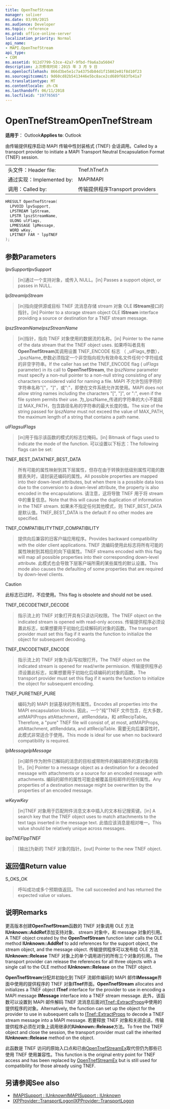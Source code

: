 ```yaml
---
title: OpenTnefStream
manager: soliver
ms.date: 03/09/2015
ms.audience: Developer
ms.topic: reference
ms.prod: office-online-server
localization_priority: Normal
api_name:
- MAPI.OpenTnefStream
api_type:
- COM
ms.assetid: 912d7799-53ce-42a7-9fbd-f9a6a3a56047
description: 上次修改时间：2015 年 3 月 9 日
ms.openlocfilehash: 866d3be5e1c7a4375db84d1f15802e01f8d10f23
ms.sourcegitcommit: 9d60cd82b5413446e5bc8ace2cd689f683fb41a7
ms.translationtype: MT
ms.contentlocale: zh-CN
ms.lasthandoff: 06/11/2018
ms.locfileid: "19776565"
---
```

# <a name="opentnefstream"></a><span data-ttu-id="1d6dc-103">OpenTnefStream</span><span class="sxs-lookup"><span data-stu-id="1d6dc-103">OpenTnefStream</span></span>

<span data-ttu-id="1d6dc-104">**适用于**： Outlook</span><span class="sxs-lookup"><span data-stu-id="1d6dc-104">**Applies to**: Outlook</span></span> 
  
<span data-ttu-id="1d6dc-105">由传输提供程序启动 MAPI 传输中性封装格式 (TNEF) 会话调用。</span><span class="sxs-lookup"><span data-stu-id="1d6dc-105">Called by a transport provider to initiate a MAPI Transport Neutral Encapsulation Format (TNEF) session.</span></span> 
  
|||
|:-----|:-----|
|<span data-ttu-id="1d6dc-106">头文件：</span><span class="sxs-lookup"><span data-stu-id="1d6dc-106">Header file:</span></span>  <br/> |<span data-ttu-id="1d6dc-107">Tnef.h</span><span class="sxs-lookup"><span data-stu-id="1d6dc-107">Tnef.h</span></span>  <br/> |
|<span data-ttu-id="1d6dc-108">通过实现：</span><span class="sxs-lookup"><span data-stu-id="1d6dc-108">Implemented by:</span></span>  <br/> |<span data-ttu-id="1d6dc-109">MAPI</span><span class="sxs-lookup"><span data-stu-id="1d6dc-109">MAPI</span></span>  <br/> |
|<span data-ttu-id="1d6dc-110">调用：</span><span class="sxs-lookup"><span data-stu-id="1d6dc-110">Called by:</span></span>  <br/> |<span data-ttu-id="1d6dc-111">传输提供程序</span><span class="sxs-lookup"><span data-stu-id="1d6dc-111">Transport providers</span></span>  <br/> |
   
```cpp
HRESULT OpenTnefStream(
  LPVOID lpvSupport,
  LPSTREAM lpStream,
  LPSTR lpszStreamName, 
  ULONG ulFlags,
  LPMESSAGE lpMessage,
  WORD wKey,
  LPITNEF FAR * lppTNEF
);
```

## <a name="parameters"></a><span data-ttu-id="1d6dc-112">参数</span><span class="sxs-lookup"><span data-stu-id="1d6dc-112">Parameters</span></span>

<span data-ttu-id="1d6dc-113">_lpvSupport_</span><span class="sxs-lookup"><span data-stu-id="1d6dc-113">_lpvSupport_</span></span>
  
> <span data-ttu-id="1d6dc-114">[in]通过一个支持对象，或传入 NULL。</span><span class="sxs-lookup"><span data-stu-id="1d6dc-114">[in] Passes a support object, or passes in NULL.</span></span> 
    
<span data-ttu-id="1d6dc-115">_lpStream_</span><span class="sxs-lookup"><span data-stu-id="1d6dc-115">_lpStream_</span></span>
  
> <span data-ttu-id="1d6dc-116">[in]指向提供源或目标 TNEF 流消息存储 stream 对象 OLE **IStream**接口的指针。</span><span class="sxs-lookup"><span data-stu-id="1d6dc-116">[in] Pointer to a storage stream object OLE **IStream** interface providing a source or destination for a TNEF stream message.</span></span> 
    
<span data-ttu-id="1d6dc-117">_lpszStreamName_</span><span class="sxs-lookup"><span data-stu-id="1d6dc-117">_lpszStreamName_</span></span>
  
> <span data-ttu-id="1d6dc-118">[in]指针，指向 TNEF 对象使用的数据流的名称。</span><span class="sxs-lookup"><span data-stu-id="1d6dc-118">[in] Pointer to the name of the data stream that the TNEF object uses.</span></span> <span data-ttu-id="1d6dc-119">如果呼叫者具有**OpenTnefStream**其调用设置 TNEF_ENCODE 标志 （ _ulFlags_参数）， _lpszName_参数必须指定一个非空指向视为有效命名文件任何个字符组成的非空字符串。</span><span class="sxs-lookup"><span data-stu-id="1d6dc-119">If the caller has set the TNEF_ENCODE flag ( _ulFlags_ parameter) in its call to **OpenTnefStream**, the  _lpszName_ parameter must specify a non-null pointer to a non-null string consisting of any characters considered valid for naming a file.</span></span> <span data-ttu-id="1d6dc-120">MAPI 不允许包括字符的字符串名称"["，"]"，或":"，即使在文件系统允许其使用。</span><span class="sxs-lookup"><span data-stu-id="1d6dc-120">MAPI does not allow string names including the characters "[", "]", or ":", even if the file system permits their use.</span></span> <span data-ttu-id="1d6dc-121">为_lpszName_传递的字符串的大小不能超过 MAX_PATH，包含路径名称的字符串的最大长度的值。</span><span class="sxs-lookup"><span data-stu-id="1d6dc-121">The size of the string passed for  _lpszName_ must not exceed the value of MAX_PATH, the maximum length of a string that contains a path name.</span></span> 
    
<span data-ttu-id="1d6dc-122">_ulFlags_</span><span class="sxs-lookup"><span data-stu-id="1d6dc-122">_ulFlags_</span></span>
  
> <span data-ttu-id="1d6dc-123">[in]用于指示该函数的模式的标志位掩码。</span><span class="sxs-lookup"><span data-stu-id="1d6dc-123">[in] Bitmask of flags used to indicate the mode of the function.</span></span> <span data-ttu-id="1d6dc-124">可以设置以下标志：</span><span class="sxs-lookup"><span data-stu-id="1d6dc-124">The following flags can be set:</span></span>
    
<span data-ttu-id="1d6dc-125">TNEF_BEST_DATA</span><span class="sxs-lookup"><span data-stu-id="1d6dc-125">TNEF_BEST_DATA</span></span> 
  
> <span data-ttu-id="1d6dc-126">所有可能的属性映射到其下层属性，但存在由于转换到低级别属性可能的数据丢失时，请封装还编码的属性。</span><span class="sxs-lookup"><span data-stu-id="1d6dc-126">All possible properties are mapped into their down-level attributes, but when there is a possible data loss due to the conversion to a down-level attribute, the property is also encoded in the encapsulations.</span></span> <span data-ttu-id="1d6dc-127">请注意，这将导致 TNEF 用于将 stream 中的重复信息。</span><span class="sxs-lookup"><span data-stu-id="1d6dc-127">Note that this will cause the duplication of information in the TNEF stream.</span></span> <span data-ttu-id="1d6dc-128">如果未不指定任何其他模式，则 TNEF_BEST_DATA 是默认值。</span><span class="sxs-lookup"><span data-stu-id="1d6dc-128">TNEF_BEST_DATA is the default if no other modes are specified.</span></span> 
    
<span data-ttu-id="1d6dc-129">TNEF_COMPATIBILITY</span><span class="sxs-lookup"><span data-stu-id="1d6dc-129">TNEF_COMPATIBILITY</span></span> 
  
> <span data-ttu-id="1d6dc-130">提供向后兼容的旧客户端应用程序。</span><span class="sxs-lookup"><span data-stu-id="1d6dc-130">Provides backward compatibility with the older client applications.</span></span> <span data-ttu-id="1d6dc-131">TNEF 流编码使用此标志将所有可能的属性映射到其相应的向下级属性。</span><span class="sxs-lookup"><span data-stu-id="1d6dc-131">TNEF streams encoded with this flag will map all possible properties into their corresponding down-level attribute.</span></span> <span data-ttu-id="1d6dc-132">此模式也会导致下层客户端所需的某些属性的默认设置。</span><span class="sxs-lookup"><span data-stu-id="1d6dc-132">This mode also causes the defaulting of some properties that are required by down-level clients.</span></span> 
    
  > [!CAUTION]
  > <span data-ttu-id="1d6dc-133">此标志已过时，不应使用。</span><span class="sxs-lookup"><span data-stu-id="1d6dc-133">This flag is obsolete and should not be used.</span></span> 
  
<span data-ttu-id="1d6dc-134">TNEF_DECODE</span><span class="sxs-lookup"><span data-stu-id="1d6dc-134">TNEF_DECODE</span></span> 
  
> <span data-ttu-id="1d6dc-135">指示流上的 TNEF 对象打开具有只读访问权限。</span><span class="sxs-lookup"><span data-stu-id="1d6dc-135">The TNEF object on the indicated stream is opened with read-only access.</span></span> <span data-ttu-id="1d6dc-136">传输提供程序必须设置此标志，如果想要用于初始化后续解码的对象的函数。</span><span class="sxs-lookup"><span data-stu-id="1d6dc-136">The transport provider must set this flag if it wants the function to initialize the object for subsequent decoding.</span></span>
    
<span data-ttu-id="1d6dc-137">TNEF_ENCODE</span><span class="sxs-lookup"><span data-stu-id="1d6dc-137">TNEF_ENCODE</span></span> 
  
> <span data-ttu-id="1d6dc-138">指示流上的 TNEF 对象为读/写权限打开。</span><span class="sxs-lookup"><span data-stu-id="1d6dc-138">The TNEF object on the indicated stream is opened for read/write permission.</span></span> <span data-ttu-id="1d6dc-139">传输提供程序必须设置此标志，如果想要用于初始化后续编码的对象的函数。</span><span class="sxs-lookup"><span data-stu-id="1d6dc-139">The transport provider must set this flag if it wants the function to initialize the object for subsequent encoding.</span></span>
    
<span data-ttu-id="1d6dc-140">TNEF_PURE</span><span class="sxs-lookup"><span data-stu-id="1d6dc-140">TNEF_PURE</span></span> 
  
> <span data-ttu-id="1d6dc-141">编码为的 MAPI 封装基块的所有属性。</span><span class="sxs-lookup"><span data-stu-id="1d6dc-141">Encodes all properties into the MAPI encapsulation blocks.</span></span> <span data-ttu-id="1d6dc-142">因此，一个"纯"TNEF 文件包含，在大多数，attMAPIProps attAttachment，attRenddata，和 attRecipTable。</span><span class="sxs-lookup"><span data-stu-id="1d6dc-142">Therefore, a "pure" TNEF file will consist of, at most, attMAPIProps, attAttachment, attRenddata, and attRecipTable.</span></span> <span data-ttu-id="1d6dc-143">需要无向后兼容性时，此模式非常适合于使用。</span><span class="sxs-lookup"><span data-stu-id="1d6dc-143">This mode is ideal for use when no backward compatibility is required.</span></span>
    
<span data-ttu-id="1d6dc-144">_lpMessage_</span><span class="sxs-lookup"><span data-stu-id="1d6dc-144">_lpMessage_</span></span>
  
> <span data-ttu-id="1d6dc-145">[in]邮件作为附件已解码的消息的目标或带附件的编码邮件的源对象的指针。</span><span class="sxs-lookup"><span data-stu-id="1d6dc-145">[in] Pointer to a message object as a destination for a decoded message with attachments or a source for an encoded message with attachments.</span></span> <span data-ttu-id="1d6dc-146">编码的邮件的属性可能会被覆盖目标邮件的任何属性。</span><span class="sxs-lookup"><span data-stu-id="1d6dc-146">Any properties of a destination message might be overwritten by the properties of an encoded message.</span></span>
    
<span data-ttu-id="1d6dc-147">_wKey_</span><span class="sxs-lookup"><span data-stu-id="1d6dc-147">_wKey_</span></span>
  
> <span data-ttu-id="1d6dc-148">[in]TNEF 对象用于匹配附件消息文本中插入的文本标记搜索键。</span><span class="sxs-lookup"><span data-stu-id="1d6dc-148">[in] A search key that the TNEF object uses to match attachments to the text tags inserted in the message text.</span></span> <span data-ttu-id="1d6dc-149">此值应该消息是相对唯一。</span><span class="sxs-lookup"><span data-stu-id="1d6dc-149">This value should be relatively unique across messages.</span></span>
    
<span data-ttu-id="1d6dc-150">_lppTNEF_</span><span class="sxs-lookup"><span data-stu-id="1d6dc-150">_lppTNEF_</span></span>
  
> <span data-ttu-id="1d6dc-151">[输出]为新的 TNEF 对象的指针。</span><span class="sxs-lookup"><span data-stu-id="1d6dc-151">[out] Pointer to the new TNEF object.</span></span>
    
## <a name="return-value"></a><span data-ttu-id="1d6dc-152">返回值</span><span class="sxs-lookup"><span data-stu-id="1d6dc-152">Return value</span></span>

<span data-ttu-id="1d6dc-153">S_OK</span><span class="sxs-lookup"><span data-stu-id="1d6dc-153">S_OK</span></span> 
  
> <span data-ttu-id="1d6dc-154">呼叫成功或多个预期值返回。</span><span class="sxs-lookup"><span data-stu-id="1d6dc-154">The call succeeded and has returned the expected value or values.</span></span>
    
## <a name="remarks"></a><span data-ttu-id="1d6dc-155">说明</span><span class="sxs-lookup"><span data-stu-id="1d6dc-155">Remarks</span></span>

<span data-ttu-id="1d6dc-156">更高版本创建**OpenTnefStream**函数的 TNEF 对象调用 OLE 方法**IUnknown::AddRef**添加支持对象、 stream 对象中，和 message 对象的引用。</span><span class="sxs-lookup"><span data-stu-id="1d6dc-156">A TNEF object created by the **OpenTnefStream** function later calls the OLE method **IUnknown::AddRef** to add references for the support object, the stream object, and the message object.</span></span> <span data-ttu-id="1d6dc-157">传输提供程序可以发布给 OLE 方法**IUnknown::Release** TNEF 对象上的单个调用进行的所有三个对象的引用。</span><span class="sxs-lookup"><span data-stu-id="1d6dc-157">The transport provider can release the references for all three objects with a single call to the OLE method **IUnknown::Release** on the TNEF object.</span></span> 
  
<span data-ttu-id="1d6dc-158">**OpenTnefStream**分配并初始化到 TNEF 流邮件编码的 MAPI 邮件**IMessage**界面中使用的提供程序的 TNEF 对象**ITnef**界面。</span><span class="sxs-lookup"><span data-stu-id="1d6dc-158">**OpenTnefStream** allocates and initializes a TNEF object **ITnef** interface for the provider to use in encoding a MAPI message **IMessage** interface into a TNEF stream message.</span></span> <span data-ttu-id="1d6dc-159">此外，该函数可以设置到 MAPI 邮件解码 TNEF 流消息后面对[ITnef::ExtractProps](itnef-extractprops.md)中使用的提供程序的对象。</span><span class="sxs-lookup"><span data-stu-id="1d6dc-159">Alternatively, the function can set up the object for the provider to use in subsequent calls to [ITnef::ExtractProps](itnef-extractprops.md) to decode a TNEF stream message into a MAPI message.</span></span> <span data-ttu-id="1d6dc-160">若要释放 TNEF 对象和关闭会话，传输提供程序必须在对象上调用继承的**IUnknown::Release**方法。</span><span class="sxs-lookup"><span data-stu-id="1d6dc-160">To free the TNEF object and close the session, the transport provider must call the inherited **IUnknown::Release** method on the object.</span></span> 
  
<span data-ttu-id="1d6dc-161">此函数是 TNEF 访问的原始入口点和已由[OpenTnefStreamEx](opentnefstreamex.md)取代但仍为那些已使用 TNEF 使用兼容性。</span><span class="sxs-lookup"><span data-stu-id="1d6dc-161">This function is the original entry point for TNEF access and has been replaced by [OpenTnefStreamEx](opentnefstreamex.md) but is still used for compatibility for those already using TNEF.</span></span> 
  
## <a name="see-also"></a><span data-ttu-id="1d6dc-162">另请参阅</span><span class="sxs-lookup"><span data-stu-id="1d6dc-162">See also</span></span>

- [<span data-ttu-id="1d6dc-163">IMAPISupport : IUnknown</span><span class="sxs-lookup"><span data-stu-id="1d6dc-163">IMAPISupport : IUnknown</span></span>](imapisupportiunknown.md)
- [<span data-ttu-id="1d6dc-164">IXPProvider::TransportLogon</span><span class="sxs-lookup"><span data-stu-id="1d6dc-164">IXPProvider::TransportLogon</span></span>](ixpprovider-transportlogon.md)

